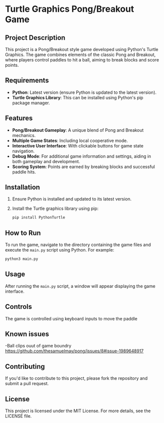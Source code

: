 
# Turtle Graphics Pong/Breakout Game

## Project Description

This project is a Pong/Breakout style game developed using Python's Turtle Graphics. The game combines elements of the classic Pong and Breakout, where players control paddles to hit a ball, aiming to break blocks and score points.

## Requirements

- **Python**: Latest version (ensure Python is updated to the latest version).
- **Turtle Graphics Library**: This can be installed using Python's pip package manager.

## Features

- **Pong/Breakout Gameplay**: A unique blend of Pong and Breakout mechanics.
- **Multiple Game States**: Including local cooperative mode.
- **Interactive User Interface**: With clickable buttons for game state navigation.
- **Debug Mode**: For additional game information and settings, aiding in both gameplay and development.
- **Scoring System**: Points are earned by breaking blocks and successful paddle hits.

## Installation

1. Ensure Python is installed and updated to its latest version.
2. Install the Turtle graphics library using pip:

   ```bash
   pip install PythonTurtle
   ```

## How to Run

To run the game, navigate to the directory containing the game files and execute the `main.py` script using Python. For example:

```bash
python3 main.py
```

## Usage

After running the `main.py` script, a window will appear displaying the game interface.

## Controls

The game is controlled using keyboard inputs to move the paddle

## Known issues
-Ball clips ouut of game boundry https://github.com/thesamuelmay/pong/issues/8#issue-1989648917

## Contributing

If you'd like to contribute to this project, please fork the repository and submit a pull request.

## License

This project is licensed under the MIT License. For more details, see the LICENSE file.
